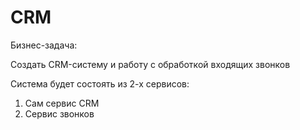 # CRM
Бизнес-задача:

Создать CRM-систему и работу с обработкой входящих звонков

Система будет состоять из 2-х сервисов: 
1) Сам сервис CRM 
2) Сервис звонков
